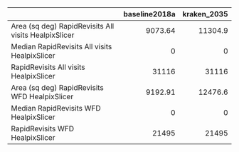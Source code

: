 |                                                      |   baseline2018a |   kraken_2035 |
|:-----------------------------------------------------|----------------:|--------------:|
| Area (sq deg) RapidRevisits All visits HealpixSlicer |         9073.64 |       11304.9 |
| Median RapidRevisits All visits HealpixSlicer        |            0    |           0   |
| RapidRevisits All visits HealpixSlicer               |        31116    |       31116   |
| Area (sq deg) RapidRevisits WFD HealpixSlicer        |         9192.91 |       12476.6 |
| Median RapidRevisits WFD HealpixSlicer               |            0    |           0   |
| RapidRevisits WFD HealpixSlicer                      |        21495    |       21495   |
